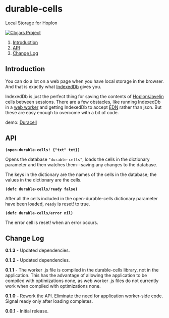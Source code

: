 # durable-cells
Local Storage for Hoplon

[![Clojars Project](https://img.shields.io/clojars/v/aatree/durable-cells.svg)](https://clojars.org/aatree/durable-cells)

1. [Introduction](#introduction)
1. [API](#api)
1. [Change Log](#change-log)

## Introduction

You can do a lot on a web page when you have local storage in the browser.
And that is exactly what
[IndexedDb](https://developer.mozilla.org/en-US/docs/Web/API/IndexedDB_API)
gives you.

IndexedDb is just the perfect thing for saving the contents of 
[Hoplon/Javelin](https://github.com/hoplon/javelin)
cells between sessions.
There are a few obstacles, like running IndexedDb in a 
[web worker](http://www.w3schools.com/html/html5_webworkers.asp)
and getting IndexedDb to accept 
[EDN](https://github.com/edn-format/edn)
rather than json. But these are
easy enough to overcome with a bit of code.

demo: [Duracell](https://github.com/aatree/aademos/tree/master/duracell)

## API

**```(open-durable-cells! {"txt" txt})```**

Opens the database ```"durable-cells"```, loads the cells in the dictionary parameter
and then watches them--saving any changes to the database.

The keys in the dictionary are the names of the cells in the database;
the values in the dictionary are the cells.

**```(defc durable-cells/ready false)```**

After all the cells included in the open-durable-cells dictionary parameter
have been loaded, ```ready``` is reset! to true.

**```(defc durable-cells/error nil)```**

The error cell is reset! when an error occurs.

## Change Log

**0.1.3** - Updated dependencies.

**0.1.2** - Updated dependencies.

**0.1.1** - The worker .js file is compiled in the durable-cells library,
not in the application. This has the advantage of allowing the application to
be compiled with optimizations none, as web worker .js files do not currently
work when compiled with optimizations none.

**0.1.0** - Rework the API. Eliminate the need for application worker-side code.
Signal ready only after loading completes.

**0.0.1** - Initial release.
